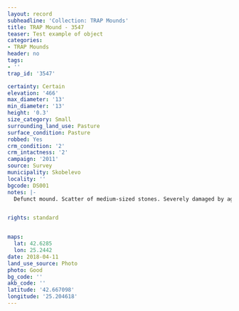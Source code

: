 ```yaml
---
layout: record
subheadline: 'Collection: TRAP Mounds'
title: TRAP Mound - 3547
teaser: Test example of object
categories:
- TRAP Mounds
header: no
tags:
- ''
trap_id: '3547'

certainty: Certain
elevation: '466'
max_diameter: '13'
min_diameter: '13'
height: '0.3'
size_category: Small
surrounding_land_use: Pasture
surface_condition: Pasture
robbed: Yes
crm_condition: '2'
crm_intactness: '2'
campaign: '2011'
source: Survey
municipality: Skobelevo
locality: ''
bgcode: DS001
notes: |-
  Defunct mound. Scatter of medium-sized stones. Severely damaged by agricultural activity and looting.


rights: standard


maps:
  lat: 42.6285
  lon: 25.2442
date: 2018-04-11
land_use_source: Photo
photo: Good
bg_code: ''
akb_code: ''
latitude: '42.667098'
longitude: '25.204618'
---
```

